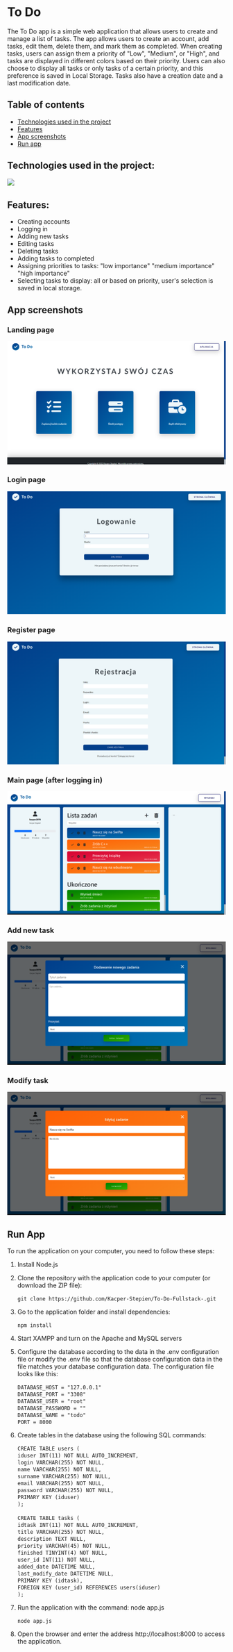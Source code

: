 # To Do
The To Do app is a simple web application that allows users to create and manage a list of tasks. The app allows users to create an account, add tasks, edit them, delete them, and mark them as completed. When creating tasks, users can assign them a priority of "Low", "Medium", or "High", and tasks are displayed in different colors based on their priority. Users can also choose to display all tasks or only tasks of a certain priority, and this preference is saved in Local Storage. Tasks also have a creation date and a last modification date.


## Table of contents
- [Technologies used in the project](#technologies-used-in-the-project)
- [Features](#features)
- [App screenshots](#app-screenshots)
- [Run app](#run-app)


## Technologies used in the project:
[![](https://skills.thijs.gg/icons?i=nodejs,express,mysql,js,html,css,&theme=dark)](https://skills.thijs.gg)


## Features:
- Creating accounts
- Logging in
- Adding new tasks
- Editing tasks
- Deleting tasks
- Adding tasks to completed
- Assigning priorities to tasks: "low importance" "medium importance" "high importance"
- Selecting tasks to display: all or based on priority, user's selection is saved in local storage.


## App screenshots
### Landing page
![landing_page](/screens/landing%20page.png)
### Login page
![login_page](/screens/login%20page.png)
### Register page
![register_page](/screens/register%20page.png)
### Main page (after logging in)
![main_page](/screens/main%20page.png)
### Add new task
![add_task](/screens/add%20task.png)
### Modify task
![modify_task](/screens/modify%20task.png)


## Run App
To run the application on your computer, you need to follow these steps:
1.	Install Node.js
2.	Clone the repository with the application code to your computer (or download the ZIP file):

        git clone https://github.com/Kacper-Stepien/To-Do-Fullstack-.git 
    
3.	Go to the application folder and install dependencies:

        npm install

4.	Start XAMPP and turn on the Apache and MySQL servers
5.	Configure the database according to the data in the .env configuration file or modify the .env file so that the database configuration data in the file matches your database configuration data. The configuration file looks like this:
        
        DATABASE_HOST = "127.0.0.1"
        DATABASE_PORT = "3308"
        DATABASE_USER = "root"
        DATABASE_PASSWORD = ""  
        DATABASE_NAME = "todo"
        PORT = 8000
        
6.	Create tables in the database using the following SQL commands:

        CREATE TABLE users (
        iduser INT(11) NOT NULL AUTO_INCREMENT,
        login VARCHAR(255) NOT NULL,
        name VARCHAR(255) NOT NULL,
        surname VARCHAR(255) NOT NULL,
        email VARCHAR(255) NOT NULL,
        password VARCHAR(255) NOT NULL,
        PRIMARY KEY (iduser)
        );

        CREATE TABLE tasks (
        idtask INT(11) NOT NULL AUTO_INCREMENT,
        title VARCHAR(255) NOT NULL,
        description TEXT NULL,
        priority VARCHAR(45) NOT NULL,
        finished TINYINT(4) NOT NULL,
        user_id INT(11) NOT NULL,
        added_date DATETIME NULL,
        last_modify_date DATETIME NULL,
        PRIMARY KEY (idtask),
        FOREIGN KEY (user_id) REFERENCES users(iduser)
        );

7.	Run the application with the command: node app.js

        node app.js

8.	Open the browser and enter the address http://localhost:8000 to access the application.
